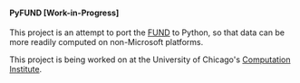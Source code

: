 #### PyFUND [Work-in-Progress]

This project is an attempt to port the [FUND](https://www.github.com/fund-model/fund) to Python, so that data can be more readily computed on non-Microsoft platforms.

This project is being worked on at the University of Chicago's [Computation Institute](https://ci.uchicago.edu).